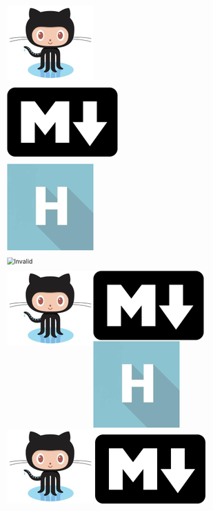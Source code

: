 <linkmap src=GitHub.jpg dst="https://habrastorage.org/web/dcd/2e2/016/dcd2e201667847a1932eab96b60c0086.jpg" />
<linkmap src=Markdown.png dst="https://habrastorage.org/web/4bf/3c9/eaf/4bf3c9eaffe447ccb472240698033d3f.png" />
<linkmap src=Habr.png dst="https://habrastorage.org/webt/cf/ei/1k/cfei1ka04yu5e021ovuhsrlsr-s.png" />
<linkmap src=Invalid.png dst="https://habrastorage-1.org/not-existed.png" />
<linkmap src=GitHub.jpg dst="https://habrastorage.org/web/dcd/2e2/016/dcd2e201667847a1932eab96b60c0086.jpg" />
<linkmap src=Subdir/Markdown.png dst="https://habrastorage.org/web/4bf/3c9/eaf/4bf3c9eaffe447ccb472240698033d3f.png" />

![GitHub](GitHub.jpg)

![Markdown](Markdown.png)

![Habr](Habr.png)

![Invalid](Invalid.png)

<img align="left" src="GitHub.jpg" alt="GitHub Logo" />

<img src=Markdown.png/>

<img src=Habr.png>

<img src='GitHub.jpg'/>

<img src=Subdir/Markdown.png/>